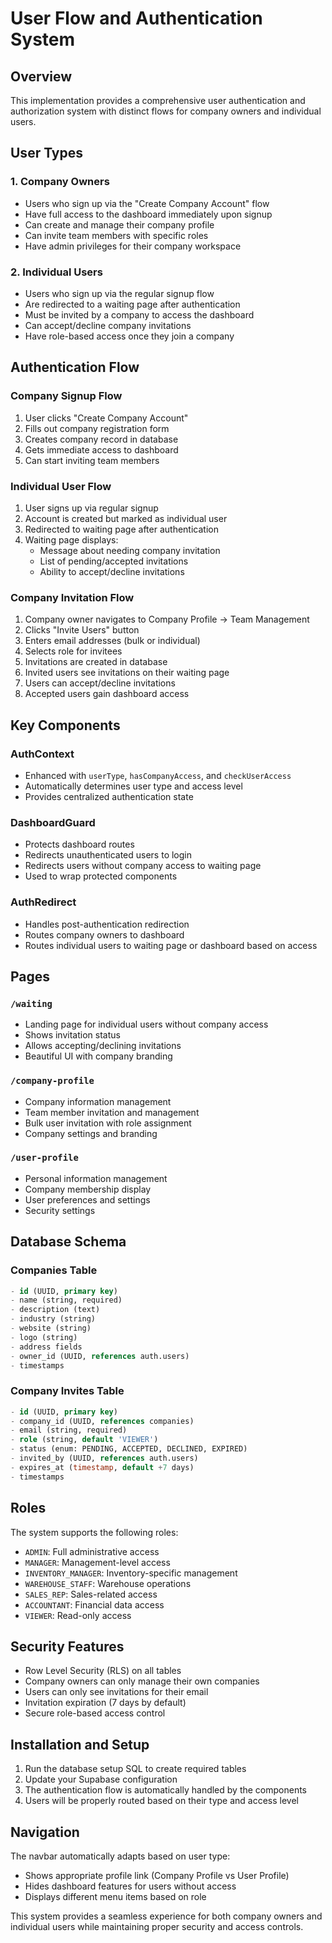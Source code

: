 # User Flow and Authentication System

## Overview

This implementation provides a comprehensive user authentication and authorization system with distinct flows for company owners and individual users.

## User Types

### 1. Company Owners
- Users who sign up via the "Create Company Account" flow
- Have full access to the dashboard immediately upon signup
- Can create and manage their company profile
- Can invite team members with specific roles
- Have admin privileges for their company workspace

### 2. Individual Users
- Users who sign up via the regular signup flow
- Are redirected to a waiting page after authentication
- Must be invited by a company to access the dashboard
- Can accept/decline company invitations
- Have role-based access once they join a company

## Authentication Flow

### Company Signup Flow
1. User clicks "Create Company Account"
2. Fills out company registration form
3. Creates company record in database
4. Gets immediate access to dashboard
5. Can start inviting team members

### Individual User Flow
1. User signs up via regular signup
2. Account is created but marked as individual user
3. Redirected to waiting page after authentication
4. Waiting page displays:
   - Message about needing company invitation
   - List of pending/accepted invitations
   - Ability to accept/decline invitations

### Company Invitation Flow
1. Company owner navigates to Company Profile → Team Management
2. Clicks "Invite Users" button
3. Enters email addresses (bulk or individual)
4. Selects role for invitees
5. Invitations are created in database
6. Invited users see invitations on their waiting page
7. Users can accept/decline invitations
8. Accepted users gain dashboard access

## Key Components

### AuthContext
- Enhanced with `userType`, `hasCompanyAccess`, and `checkUserAccess`
- Automatically determines user type and access level
- Provides centralized authentication state

### DashboardGuard
- Protects dashboard routes
- Redirects unauthenticated users to login
- Redirects users without company access to waiting page
- Used to wrap protected components

### AuthRedirect
- Handles post-authentication redirection
- Routes company owners to dashboard
- Routes individual users to waiting page or dashboard based on access

## Pages

### `/waiting`
- Landing page for individual users without company access
- Shows invitation status
- Allows accepting/declining invitations
- Beautiful UI with company branding

### `/company-profile`
- Company information management
- Team member invitation and management
- Bulk user invitation with role assignment
- Company settings and branding

### `/user-profile`
- Personal information management
- Company membership display
- User preferences and settings
- Security settings

## Database Schema

### Companies Table
```sql
- id (UUID, primary key)
- name (string, required)
- description (text)
- industry (string)
- website (string)
- logo (string)
- address fields
- owner_id (UUID, references auth.users)
- timestamps
```

### Company Invites Table
```sql
- id (UUID, primary key)
- company_id (UUID, references companies)
- email (string, required)
- role (string, default 'VIEWER')
- status (enum: PENDING, ACCEPTED, DECLINED, EXPIRED)
- invited_by (UUID, references auth.users)
- expires_at (timestamp, default +7 days)
- timestamps
```

## Roles

The system supports the following roles:
- `ADMIN`: Full administrative access
- `MANAGER`: Management-level access
- `INVENTORY_MANAGER`: Inventory-specific management
- `WAREHOUSE_STAFF`: Warehouse operations
- `SALES_REP`: Sales-related access
- `ACCOUNTANT`: Financial data access
- `VIEWER`: Read-only access

## Security Features

- Row Level Security (RLS) on all tables
- Company owners can only manage their own companies
- Users can only see invitations for their email
- Invitation expiration (7 days by default)
- Secure role-based access control

## Installation and Setup

1. Run the database setup SQL to create required tables
2. Update your Supabase configuration
3. The authentication flow is automatically handled by the components
4. Users will be properly routed based on their type and access level

## Navigation

The navbar automatically adapts based on user type:
- Shows appropriate profile link (Company Profile vs User Profile)
- Hides dashboard features for users without access
- Displays different menu items based on role

This system provides a seamless experience for both company owners and individual users while maintaining proper security and access controls.
